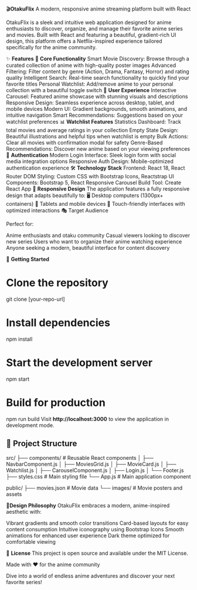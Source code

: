 🎬**OtakuFlix**
A modern, responsive anime streaming platform built with React

OtakuFlix is a sleek and intuitive web application designed for anime enthusiasts to discover, organize, and manage their favorite anime series and movies. Built with React and featuring a beautiful, gradient-rich UI design, this platform offers a Netflix-inspired experience tailored specifically for the anime community.

✨ **Features**
🎯 **Core Functionality**
Smart Movie Discovery: Browse through a curated collection of anime with high-quality poster images
Advanced Filtering: Filter content by genre (Action, Drama, Fantasy, Horror) and rating quality
Intelligent Search: Real-time search functionality to quickly find your favorite titles
Personal Watchlist: Add/remove anime to your personal collection with a beautiful toggle switch
🎨 **User Experience**
Interactive Carousel: Featured anime showcase with stunning visuals and descriptions
Responsive Design: Seamless experience across desktop, tablet, and mobile devices
Modern UI: Gradient backgrounds, smooth animations, and intuitive navigation
Smart Recommendations: Suggestions based on your watchlist preferences
📊 **Watchlist Features**
Statistics Dashboard: Track total movies and average ratings in your collection
Empty State Design: Beautiful illustrations and helpful tips when watchlist is empty
Bulk Actions: Clear all movies with confirmation modal for safety
Genre-Based Recommendations: Discover new anime based on your viewing preferences
🔐 **Authentication**
Modern Login Interface: Sleek login form with social media integration options
Responsive Auth Design: Mobile-optimized authentication experience
🛠️ **Technology Stack**
Frontend: React 18, React Router DOM
Styling: Custom CSS with Bootstrap Icons, Reactstrap
UI Components: Bootstrap 5, React Responsive Carousel
Build Tool: Create React App
📱 **Responsive Design**
The application features a fully responsive design that adapts beautifully to:
🖥️ Desktop computers (1300px+ containers)
📱 Tablets and mobile devices
🎯 Touch-friendly interfaces with optimized interactions
🎭 Target Audience

Perfect for:

Anime enthusiasts and otaku community
Casual viewers looking to discover new series
Users who want to organize their anime watching experience
Anyone seeking a modern, beautiful interface for content discovery

🚀 **Getting Started**
# Clone the repository
git clone [your-repo-url]

# Install dependencies
npm install

# Start the development server
npm start

# Build for production
npm run build
Visit **http://localhost:3000** to view the application in development mode.


📁 **Project Structure**
-------------------------------
src/
├── components/          # Reusable React components
│   ├── NavbarComponent.js
│   ├── MoviesGrid.js
│   ├── MovieCard.js
│   ├── Watchlist.js
│   ├── CarouselComponent.js
│   ├── Login.js
│   └── Footer.js
├── styles.css          # Main styling file
└── App.js              # Main application component

public/
├── movies.json         # Movie data
└── images/            # Movie posters and assets



🎨**Design Philosophy**
OtakuFlix embraces a modern, anime-inspired aesthetic with:

Vibrant gradients and smooth color transitions
Card-based layouts for easy content consumption
Intuitive iconography using Bootstrap Icons
Smooth animations for enhanced user experience
Dark theme optimized for comfortable viewing

📝 **License**
This project is open source and available under the MIT License.

Made with ❤️ for the anime community

Dive into a world of endless anime adventures and discover your next favorite series!
